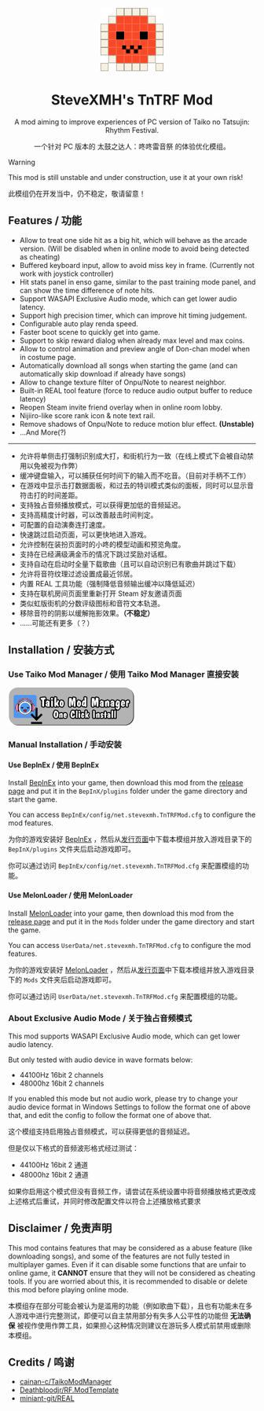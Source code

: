 <div align="center">
<img alt="Mod Logo" src="./src/Resources/ModLogo.png" >

<br>

# SteveXMH's TnTRF Mod

A mod aiming to improve experiences of PC version of Taiko no Tatsujin: Rhythm Festival.

一个针对 PC 版本的 太鼓之达人：咚咚雷音祭 的体验优化模组。

</div>

> [!WARNING]
>
> This mod is still unstable and under construction, use it at your own risk!
>
> 此模组仍在开发当中，仍不稳定，敬请留意！

## Features / 功能

- Allow to treat one side hit as a big hit, which will behave as the arcade version. (Will be disabled when in
  online mode to avoid being detected as cheating)
- Buffered keyboard input, allow to avoid miss key in frame. (Currently not work with joystick controller)
- Hit stats panel in enso game, similar to the past training mode panel, and can show the time difference of note hits.
- Support WASAPI Exclusive Audio mode, which can get lower audio latency.
- Support high precision timer, which can improve hit timing judgement.
- Configurable auto play renda speed.
- Faster boot scene to quickly get into game.
- Support to skip reward dialog when already max level and max coins.
- Allow to control animation and preview angle of Don-chan model when in costume page.
- Automatically download all songs when starting the game (and can automatically skip download if already have songs)
- Allow to change texture filter of Onpu/Note to nearest neighbor.
- Built-in REAL tool feature (force to reduce audio output buffer to reduce latency)
- Reopen Steam invite friend overlay when in online room lobby.
- Nijiiro-like score rank icon & note text rail.
- Remove shadows of Onpu/Note to reduce motion blur effect. **(Unstable)**
- ...And More(?)

---

- 允许将单侧击打强制识别成大打，和街机行为一致（在线上模式下会被自动禁用以免被视为作弊）
- 缓冲键盘输入，可以捕获任何时间下的输入而不吃音。（目前对手柄不工作）
- 在游戏中显示击打数据面板，和过去的特训模式类似的面板，同时可以显示音符击打的时间差距。
- 支持独占音频播放模式，可以获得更加低的音频延迟。
- 支持高精度计时器，可以改善敲击时间判定。
- 可配置的自动演奏连打速度。
- 快速跳过启动页面，可以更快地进入游戏。
- 允许控制在装扮页面时的小咚的模型动画和预览角度。
- 支持在已经满级满金币的情况下跳过奖励对话框。
- 支持自动在启动时全量下载歌曲（且可以自动识别已有歌曲并跳过下载）
- 允许将音符纹理过滤设置成最近邻居。
- 内置 REAL 工具功能（强制降低音频输出缓冲以降低延迟）
- 支持在联机房间页面里重新打开 Steam 好友邀请页面
- 类似虹版街机的分数评级图标和音符文本轨道。
- 移除音符的阴影以缓解拖影效果。**（不稳定）**
- ……可能还有更多（？）

## Installation / 安装方式

### Use Taiko Mod Manager / 使用 Taiko Mod Manager 直接安装

 <a href="https://shorturl.at/hHKUL"> <img src="https://github.com/Deathbloodjr/RF.ModTemplate/blob/main/Resources/InstallButton.png?raw=true" alt="点击此处直接安装 / Click here to directly install" width="256"/> </a>

### Manual Installation / 手动安装

#### Use BepInEx / 使用 BepInEx

Install [BepInEx](https://github.com/BepInEx/BepInEx) into your game, then download this mod from
the [release page](https://github.com/Steve-xmh/TnTRFMod/releases/latest) and put it in the `BepInX/plugins` folder
under the game
directory and start the game.

You can access `BepInEx/config/net.stevexmh.TnTRFMod.cfg` to configure the mod features.

为你的游戏安装好 [BepInEx](https://github.com/BepInEx/BepInEx)
，然后从[发行页面](https://github.com/Steve-xmh/TnTRFMod/releases/latest)中下载本模组并放入游戏目录下的 `BepInX/plugins`
文件夹后启动游戏即可。

你可以通过访问 `BepInEx/config/net.stevexmh.TnTRFMod.cfg` 来配置模组的功能。

#### Use MelonLoader / 使用 MelonLoader

Install [MelonLoader](https://github.com/LavaGang/MelonLoader) into your game, then download this mod from
the [release page](https://github.com/Steve-xmh/TnTRFMod/releases/latest) and put it in the `Mods` folder
under the game
directory and start the game.

You can access `UserData/net.stevexmh.TnTRFMod.cfg` to configure the mod features.

为你的游戏安装好 [MelonLoader](https://github.com/LavaGang/MelonLoader)
，然后从[发行页面](https://github.com/Steve-xmh/TnTRFMod/releases/latest)中下载本模组并放入游戏目录下的 `Mods`
文件夹后启动游戏即可。

你可以通过访问 `UserData/net.stevexmh.TnTRFMod.cfg` 来配置模组的功能。

### About Exclusive Audio Mode / 关于独占音频模式

This mod supports WASAPI Exclusive Audio mode, which can get lower audio latency.

But only tested with audio device in wave formats below:
- 44100Hz 16bit 2 channels
- 48000hz 16bit 2 channels

If you enabled this mode but not audio work,
please try to change your audio device format in Windows Settings to follow the format one of above that,
and edit the config to follow the format one of above that.

这个模组支持启用独占音频模式，可以获得更低的音频延迟。

但是仅以下格式的音频波形格式经过测试：
- 44100Hz 16bit 2 通道
- 48000hz 16bit 2 通道

如果你启用这个模式但没有音频工作，请尝试在系统设置中将音频播放格式更改成上述格式后重试，并同时修改配置文件以符合上述播放格式要求

## Disclaimer / 免责声明

This mod contains features that may be considered as a abuse feature (like downloading songs),
and some of the features are not fully tested in multiplayer games.
Even if it can disable some functions that are unfair to online game,
it **CANNOT** ensure that they will not be considered as cheating tools.
If you are worried about this, it is recommended to disable or delete this mod before playing online mode.

本模组存在部分可能会被认为是滥用的功能（例如歌曲下载），且也有功能未在多人游戏中进行完整测试，即便可以自主禁用部分有失多人公平性的功能但
**无法确保**
被视作使用作弊工具，如果担心这种情况则建议在游玩多人模式前禁用或删除本模组。

## Credits / 鸣谢

- [cainan-c/TaikoModManager](https://github.com/cainan-c/TaikoModManager)
- [Deathbloodjr/RF.ModTemplate](https://github.com/Deathbloodjr/RF.ModTemplate)
- [miniant-git/REAL](https://github.com/miniant-git/REAL)
